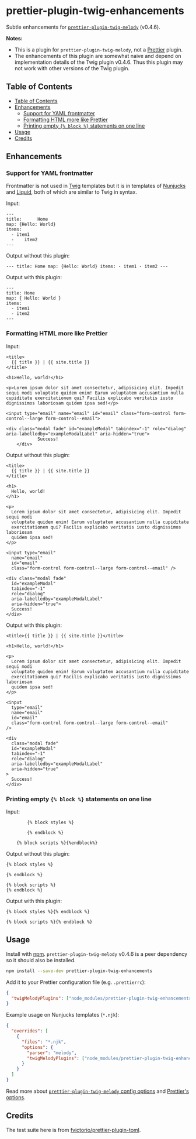 # prettier-plugin-twig-enhancements

Subtle enhancements for [`prettier-plugin-twig-melody`](https://github.com/trivago/prettier-plugin-twig-melody) (v0.4.6).

**Notes:**
* This is a plugin for `prettier-plugin-twig-melody`, not a [Prettier](https://prettier.io/) plugin.
* The enhancements of this plugin are somewhat naive and depend on implementation details of the Twig plugin v0.4.6. Thus this plugin may not work with other versions of the Twig plugin.

## Table of Contents
- [Table of Contents](#table-of-contents)
- [Enhancements](#enhancements)
  - [Support for YAML frontmatter](#support-for-yaml-frontmatter)
  - [Formatting HTML more like Prettier](#formatting-html-more-like-prettier)
  - [Printing empty `{% block %}` statements on one line](#printing-empty--block--statements-on-one-line)
- [Usage](#usage)
- [Credits](#credits)

## Enhancements

### Support for YAML frontmatter

Frontmatter is not used in [Twig](https://twig.symfony.com/) templates but it is in templates of [Nunjucks](https://mozilla.github.io/nunjucks/) and [Liquid](https://liquidjs.com/), both of which are similar to Twig in syntax.

Input:

```njk
---
title:      Home
map: {Hello: World}
items:
  - item1
  -    item2
---
```

Output without this plugin:

```njk
--- title: Home map: {Hello: World} items: - item1 - item2 ---
```

Output with this plugin:

```njk
---
title: Home
map: { Hello: World }
items:
  - item1
  - item2
---
```

### Formatting HTML more like Prettier

Input:

```njk
<title>
  {{ title }} | {{ site.title }}
</title>

<h1>Hello, world!</h1>

<p>Lorem ipsum dolor sit amet consectetur, adipisicing elit. Impedit sequi modi voluptate quidem enim! Earum voluptatem accusantium nulla cupiditate exercitationem qui? Facilis explicabo veritatis iusto dignissimos laboriosam quidem ipsa sed!</p>

<input type="email" name="email" id="email" class="form-control form-control--large form-control--email">

<div class="modal fade" id="exampleModal" tabindex="-1" role="dialog" aria-labelledby="exampleModalLabel" aria-hidden="true">
            Success!
    </div>
```

Output without this plugin:

```njk
<title>
  {{ title }} | {{ site.title }}
</title>

<h1>
  Hello, world!
</h1>

<p>
  Lorem ipsum dolor sit amet consectetur, adipisicing elit. Impedit sequi modi
  voluptate quidem enim! Earum voluptatem accusantium nulla cupiditate
  exercitationem qui? Facilis explicabo veritatis iusto dignissimos laboriosam
  quidem ipsa sed!
</p>

<input type="email"
  name="email"
  id="email"
  class="form-control form-control--large form-control--email" />

<div class="modal fade"
  id="exampleModal"
  tabindex="-1"
  role="dialog"
  aria-labelledby="exampleModalLabel"
  aria-hidden="true">
  Success!
</div>
```

Output with this plugin:

```njk
<title>{{ title }} | {{ site.title }}</title>

<h1>Hello, world!</h1>

<p>
  Lorem ipsum dolor sit amet consectetur, adipisicing elit. Impedit sequi modi
  voluptate quidem enim! Earum voluptatem accusantium nulla cupiditate
  exercitationem qui? Facilis explicabo veritatis iusto dignissimos laboriosam
  quidem ipsa sed!
</p>

<input
  type="email"
  name="email"
  id="email"
  class="form-control form-control--large form-control--email"
/>

<div
  class="modal fade"
  id="exampleModal"
  tabindex="-1"
  role="dialog"
  aria-labelledby="exampleModalLabel"
  aria-hidden="true"
>
  Success!
</div>
```

### Printing empty `{% block %}` statements on one line

Input:

```njk
        {% block styles %}

        {% endblock %}

    {% block scripts %}{%endblock%}
```

Output without this plugin:

```njk
{% block styles %}

{% endblock %}

{% block scripts %}
{% endblock %}
```

Output with this plugin:

```njk
{% block styles %}{% endblock %}

{% block scripts %}{% endblock %}
```

## Usage

Install with [npm](npmjs.com). `prettier-plugin-twig-melody` v0.4.6 is a peer dependency so it should also be installed.

```sh
npm install --save-dev prettier-plugin-twig-enhancements
```

Add it to your Prettier configuration file (e.g. `.prettierrc`):

```json
{
  "twigMelodyPlugins": ["node_modules/prettier-plugin-twig-enhancements"]
}
```

Example usage on Nunjucks templates (`*.njk`):

```json
{
  "overrides": [
    {
      "files": "*.njk",
      "options": {
        "parser": "melody",
        "twigMelodyPlugins": ["node_modules/prettier-plugin-twig-enhancements"]
      }
    }
  ]
}
```

Read more about [`prettier-plugin-twig-melody` config options](https://github.com/trivago/prettier-plugin-twig-melody#options) and [Prettier's options](https://prettier.io/docs/en/options.html).

## Credits

The test suite here is from [fvictorio/prettier-plugin-toml](https://github.com/fvictorio/prettier-plugin-toml).